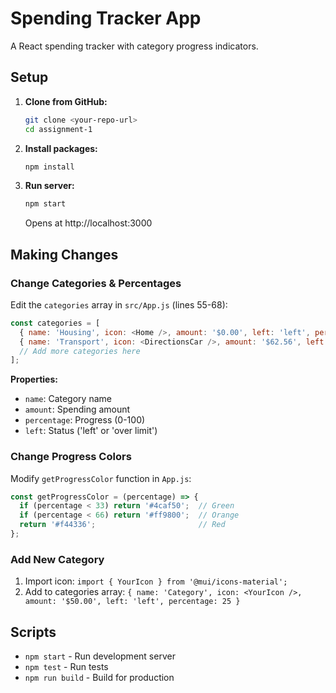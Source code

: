 # Spending Tracker App

A React spending tracker with category progress indicators.

## Setup

1. **Clone from GitHub:**
   ```bash
   git clone <your-repo-url>
   cd assignment-1
   ```

2. **Install packages:**
   ```bash
   npm install
   ```

3. **Run server:**
   ```bash
   npm start
   ```
   Opens at http://localhost:3000

## Making Changes

### Change Categories & Percentages
Edit the `categories` array in `src/App.js` (lines 55-68):

```javascript
const categories = [
  { name: 'Housing', icon: <Home />, amount: '$0.00', left: 'left', percentage: 0 },
  { name: 'Transport', icon: <DirectionsCar />, amount: '$62.56', left: 'left', percentage: 20 },
  // Add more categories here
];
```

**Properties:**
- `name`: Category name
- `amount`: Spending amount  
- `percentage`: Progress (0-100)
- `left`: Status ('left' or 'over limit')

### Change Progress Colors
Modify `getProgressColor` function in `App.js`:

```javascript
const getProgressColor = (percentage) => {
  if (percentage < 33) return '#4caf50';  // Green
  if (percentage < 66) return '#ff9800';  // Orange  
  return '#f44336';                       // Red
};
```

### Add New Category
1. Import icon: `import { YourIcon } from '@mui/icons-material';`
2. Add to categories array: `{ name: 'Category', icon: <YourIcon />, amount: '$50.00', left: 'left', percentage: 25 }`

## Scripts

- `npm start` - Run development server
- `npm test` - Run tests
- `npm run build` - Build for production
